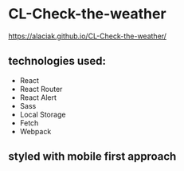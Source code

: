 # CL-Check-the-weather

https://alaciak.github.io/CL-Check-the-weather/

## technologies used: 
* React
* React Router
* React Alert
* Sass
* Local Storage
* Fetch
* Webpack

## styled with mobile first approach


